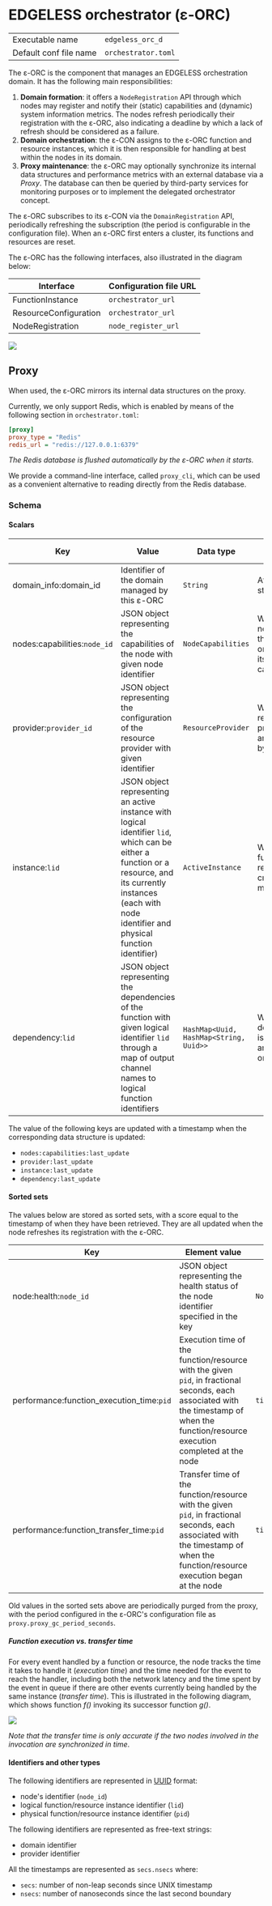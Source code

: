 # EDGELESS orchestrator (ε-ORC)

|                        |                     |
| ---------------------- | ------------------- |
| Executable name        | `edgeless_orc_d`    |
| Default conf file name | `orchestrator.toml` |

The ε-ORC is the component that manages an EDGELESS orchestration domain.
It has the following main responsibilities:

1. **Domain formation**: it offers a `NodeRegistration` API through which
   nodes may register and notify their (static) capabilities and (dynamic)
   system information metrics. The nodes refresh periodically their
   registration with the ε-ORC, also indicating a deadline by which a lack of
   refresh should be considered as a failure.
2. **Domain orchestration**: the ε-CON assigns to the ε-ORC function and
   resource instances, which it is then responsible for handling at best
   within the nodes in its domain.
3. **Proxy maintenance**: the ε-ORC may optionally synchronize its internal
   data structures and performance metrics with an external database via
   a _Proxy_. The database can then be queried by third-party services for
   monitoring purposes or to implement the delegated orchestrator concept.

The ε-ORC subscribes to its ε-CON via the `DomainRegistration` API,
periodically refreshing the subscription (the period is configurable in the
configuration file).
When an ε-ORC first enters a cluster, its functions and resources are reset.

The ε-ORC has the following interfaces, also illustrated in the diagram below:

| Interface             | Configuration file URL |
| --------------------- | ---------------------- |
| FunctionInstance      | `orchestrator_url`     |
| ResourceConfiguration | `orchestrator_url`     |
| NodeRegistration      | `node_register_url`    |

![](diagrams-orc.png)

## Proxy

When used, the ε-ORC mirrors its internal data structures on the proxy.

Currently, we only support Redis, which is enabled by means of the following
section in `orchestrator.toml`: 

```ini
[proxy]
proxy_type = "Redis"
redis_url = "redis://127.0.0.1:6379"
```

_The Redis database is flushed automatically by the ε-ORC when it starts._

We provide a command-line interface, called `proxy_cli`, which can be used
as a convenient alternative to reading directly from the Redis database.

### Schema

#### Scalars

| Key                          | Value                                                                                                                                                                                                             | Data type                              | When updated                                             |
| ---------------------------- | ----------------------------------------------------------------------------------------------------------------------------------------------------------------------------------------------------------------- | -------------------------------------- | -------------------------------------------------------- |
| domain_info:domain_id        | Identifier of the domain managed by this ε-ORC                                                                                                                                                                    | `String`                               | At service start                                         |
| nodes:capabilities:`node_id` | JSON object representing the capabilities of the node with given node identifier                                                                                                                                  | `NodeCapabilities`                     | When a node joins the domain or updates its capabilities |
| provider:`provider_id`       | JSON object representing the configuration of the resource provider with given identifier                                                                                                                         | `ResourceProvider`                     | When the resource provider is announced by the node      |
| instance:`lid`               | JSON object representing an active instance with logical identifier `lid`, which can be either a function or a resource, and its currently instances (each with node identifier and physical function identifier) | `ActiveInstance`                       | When the function or resource is created or modified     |
| dependency:`lid`             | JSON object representing the dependencies of the function with given logical identifier `lid` through a map of output channel names to logical function identifiers                                               | `HashMap<Uuid, HashMap<String, Uuid>>` | When the dependency is announced or modified             |

The value of the following keys are updated with a timestamp when the
corresponding data structure is updated:

- `nodes:capabilities:last_update`
- `provider:last_update`
- `instance:last_update`
- `dependency:last_update`

#### Sorted sets

The values below are stored as sorted sets, with a score equal to
the timestamp of when they have been retrieved.
They are all updated when the node refreshes its registration with the ε-ORC.

| Key                                       | Element value                                                                                                                                                                         | Data type          |
| ----------------------------------------- | ------------------------------------------------------------------------------------------------------------------------------------------------------------------------------------- | ------------------ |
| node:health:`node_id`                     | JSON object representing the health status of the node identifier specified in the key                                                                                                | `NodeHealthStatus` |
| performance:function_execution_time:`pid` | Execution time of the function/resource with the given `pid`, in fractional seconds, each associated with the timestamp of when the function/resource execution completed at the node | `timestamp:value`  |
| performance:function_transfer_time:`pid`  | Transfer time of the function/resource with the given `pid`, in fractional seconds, each associated with the timestamp of when the function/resource execution began at the node      | `timestamp:value`  |

Old values in the sorted sets above are periodically purged from the proxy,
with the period configured in the ε-ORC's configuration file as
`proxy.proxy_gc_period_seconds`.


##### Function execution vs. transfer time

For every event handled by a function or resource, the node tracks the time it
takes to handle it (_execution time_) and the time needed for the event to
reach the handler, including both the network latency and the time spent by the
event in queue if there are other events currently being handled by the same
instance (_transfer time_).
This is illustrated in the following diagram, which shows function _f()_
invoking its successor function _g()_.

![](diagrams-function_metrics.png)

_Note that the transfer time is only accurate if the two nodes involved in the
invocation are synchronized in time_.

#### Identifiers and other types

The following identifiers are represented in
[UUID](https://en.wikipedia.org/wiki/Universally_unique_identifier) format:

- node's identifier (`node_id`)
- logical function/resource instance identifier (`lid`)
- physical function/resource instance identifier (`pid`)

The following identifiers are represented as free-text strings:

- domain identifier
- provider identifier

All the timestamps are represented as `secs.nsecs` where:

- `secs`: number of non-leap seconds since UNIX timestamp
- `nsecs`: number of nanoseconds since the last second boundary